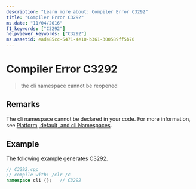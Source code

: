 ```yaml
---
description: "Learn more about: Compiler Error C3292"
title: "Compiler Error C3292"
ms.date: "11/04/2016"
f1_keywords: ["C3292"]
helpviewer_keywords: ["C3292"]
ms.assetid: ead485cc-5471-4e10-b361-300589ff5b70
---
```

# Compiler Error C3292

> the cli namespace cannot be reopened

## Remarks

The cli namespace cannot be declared in your code.  For more information, see [Platform, default, and cli Namespaces](../../extensions/platform-default-and-cli-namespaces-cpp-component-extensions.md).

## Example

The following example generates C3292.

```cpp
// C3292.cpp
// compile with: /clr /c
namespace cli {};   // C3292
```
